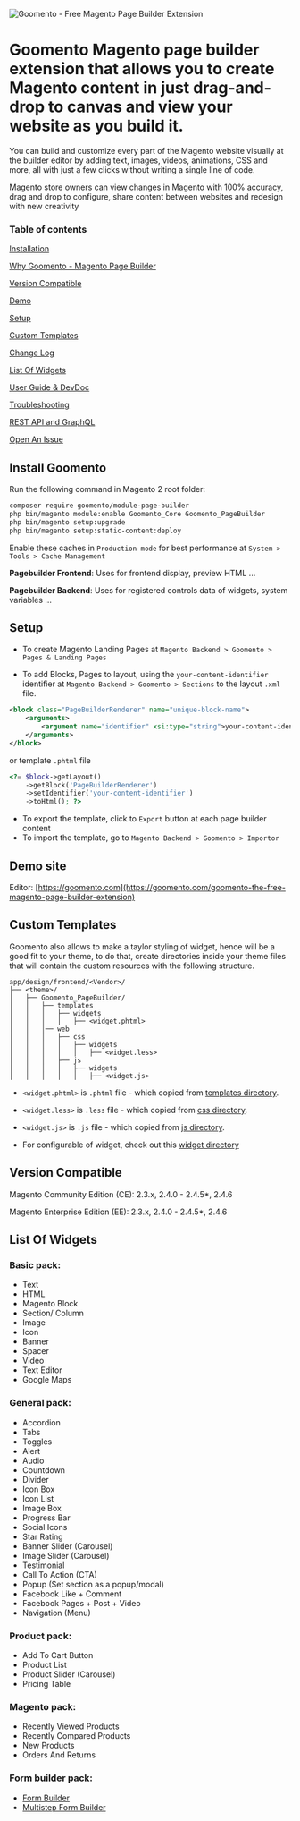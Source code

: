 ![Goomento - Free Magento Page Builder Extension](https://i.imgur.com/jVUNmot.gif)

# Goomento Magento page builder extension that allows you to create Magento content in just drag-and-drop to canvas and view your website as you build it.

You can build and customize every part of the Magento website visually at the builder editor by adding text, images, videos, animations, CSS and more, all with just a few clicks without writing a single line of code.

Magento store owners can view changes in Magento with 100% accuracy, drag and drop to configure, share content between websites and redesign with new creativity
### Table of contents

[Installation](#install-goomento)

[Why Goomento - Magento Page Builder](https://goomento.com/blog/post/goomento-page-builder-vs-magento-page-builder)

[Version Compatible](#version-compatible)

[Demo](https://goomento.com/goomento-the-free-magento-page-builder-extension)

[Setup](#setup)

[Custom Templates](#custom-templates)

[Change Log](https://github.com/Goomento/PageBuilder/blob/master/CHANGELOG.md)

[List Of Widgets](#list-of-widgets)

[User Guide & DevDoc](https://github.com/Goomento/PageBuilder/wiki/)

[Troubleshooting](https://github.com/Goomento/PageBuilder/wiki/Troubleshooting)

[REST API and GraphQL](https://github.com/Goomento/PageBuilderApi)

[Open An Issue](https://github.com/Goomento/PageBuilder/issues/new)

## Install Goomento

Run the following command in Magento 2 root folder:

```bash
composer require goomento/module-page-builder
php bin/magento module:enable Goomento_Core Goomento_PageBuilder
php bin/magento setup:upgrade
php bin/magento setup:static-content:deploy
```

Enable these caches in `Production mode` for best performance at `System > Tools > Cache Management`

**Pagebuilder Frontend**: Uses for frontend display, preview HTML ...

**Pagebuilder Backend**: Uses for registered controls data of widgets, system variables ...

## Setup

- To create Magento Landing Pages at `Magento Backend > Goomento > Pages & Landing Pages`

- To add Blocks, Pages to layout, using the `your-content-identifier` 
identifier at `Magento Backend > Goomento > Sections` to the layout `.xml` file.

```xml
<block class="PageBuilderRenderer" name="unique-block-name">
    <arguments>
        <argument name="identifier" xsi:type="string">your-content-identifier</argument>
    </arguments>
</block>
```

or template `.phtml` file

```php
<?= $block->getLayout()
    ->getBlock('PageBuilderRenderer')
    ->setIdentifier('your-content-identifier')
    ->toHtml(); ?>
```
- To export the template, click to `Export` button at each page builder content
- To import the template, go to `Magento Backend > Goomento > Importor`

## Demo site

Editor: [https://goomento.com](https://goomento.com/goomento-the-free-magento-page-builder-extension)

## Custom Templates

Goomento also allows to make a taylor styling of widget, hence will be a good fit to your theme,
to do that, create directories inside your theme files that will contain the custom resources with the following structure.

```
app/design/frontend/<Vendor>/
├── <theme>/
│   ├── Goomento_PageBuilder/
│   │   ├── templates
│   │   │   ├── widgets
│   │   │   │   ├── <widget.phtml>
│   │   │── web
│   │   │   ├── css
│   │   │   │   ├── widgets
│   │   │   │   │   ├── <widget.less>
│   │   │   ├── js
│   │   │   │   ├── widgets
│   │   │   │   │   ├── <widget.js>
```

- `<widget.phtml>` is `.phtml` file - which copied from [templates directory](https://github.com/Goomento/PageBuilder/tree/master/view/frontend/templates/widgets).

- `<widget.less>` is `.less` file - which copied from [css directory](https://github.com/Goomento/PageBuilder/tree/master/view/frontend/web/css/widgets).

- `<widget.js>` is `.js` file - which copied from [js directory](https://github.com/Goomento/PageBuilder/tree/master/view/frontend/web/js/widgets).

- For configurable of widget, check out this [widget directory](https://github.com/Goomento/PageBuilder/tree/master/Builder/Widgets)

## Version Compatible

Magento Community Edition (CE): 2.3.x, 2.4.0 - 2.4.5*, 2.4.6

Magento Enterprise Edition (EE): 2.3.x, 2.4.0 - 2.4.5*, 2.4.6

## List Of Widgets

### Basic pack:
- Text
- HTML
- Magento Block
- Section/ Column
- Image
- Icon
- Banner
- Spacer
- Video
- Text Editor
- Google Maps

### General pack:

- Accordion
- Tabs
- Toggles
- Alert
- Audio
- Countdown
- Divider
- Icon Box
- Icon List
- Image Box
- Progress Bar
- Social Icons
- Star Rating
- Banner Slider (Carousel)
- Image Slider (Carousel)
- Testimonial
- Call To Action (CTA)
- Popup (Set section as a popup/modal)
- Facebook Like + Comment
- Facebook Pages + Post + Video
- Navigation (Menu)

### Product pack:

- Add To Cart Button
- Product List
- Product Slider (Carousel)
- Pricing Table

### Magento pack:
- Recently Viewed Products
- Recently Compared Products
- New Products
- Orders And Returns

### Form builder pack:
- [Form Builder](https://goomento.com/magento-form-builder)
- [Multistep Form Builder](https://goomento.com/magento-form-builder)
